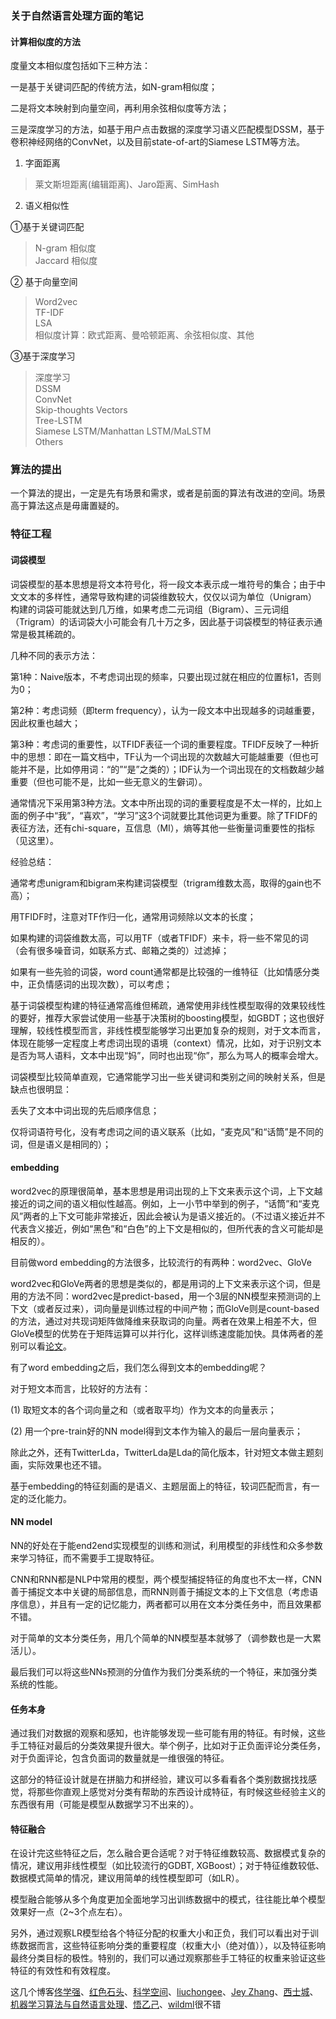 ### 关于自然语言处理方面的笔记

#### 计算相似度的方法
度量文本相似度包括如下三种方法：

一是基于关键词匹配的传统方法，如N-gram相似度；

二是将文本映射到向量空间，再利用余弦相似度等方法；

三是深度学习的方法，如基于用户点击数据的深度学习语义匹配模型DSSM，基于卷积神经网络的ConvNet，以及目前state-of-art的Siamese LSTM等方法。 

1) 字面距离

> 莱文斯坦距离(编辑距离)、Jaro距离、SimHash

2) 语义相似性

①基于关键词匹配
> N-gram 相似度\
> Jaccard 相似度

② 基于向量空间
> Word2vec\
> TF-IDF\
> LSA\
> 相似度计算：欧式距离、曼哈顿距离、余弦相似度、其他

③基于深度学习
> 深度学习\
> DSSM\
> ConvNet\
> Skip-thoughts Vectors\
> Tree-LSTM\
> Siamese LSTM/Manhattan LSTM/MaLSTM\
> Others


### 算法的提出

一个算法的提出，一定是先有场景和需求，或者是前面的算法有改进的空间。场景高于算法这点是毋庸置疑的。

### 特征工程

#### 词袋模型

词袋模型的基本思想是将文本符号化，将一段文本表示成一堆符号的集合；由于中文文本的多样性，通常导致构建的词袋维数较大，仅仅以词为单位（Unigram）构建的词袋可能就达到几万维，如果考虑二元词组（Bigram）、三元词组（Trigram）的话词袋大小可能会有几十万之多，因此基于词袋模型的特征表示通常是极其稀疏的。

几种不同的表示方法：

第1种：Naive版本，不考虑词出现的频率，只要出现过就在相应的位置标1，否则为0；

第2种：考虑词频（即term frequency），认为一段文本中出现越多的词越重要，因此权重也越大；

第3种：考虑词的重要性，以TFIDF表征一个词的重要程度。TFIDF反映了一种折中的思想：即在一篇文档中，TF认为一个词出现的次数越大可能越重要（但也可能并不是，比如停用词：“的”“是”之类的）；IDF认为一个词出现在的文档数越少越重要（但也可能不是，比如一些无意义的生僻词）。

通常情况下采用第3种方法。文本中所出现的词的重要程度是不太一样的，比如上面的例子中“我”，“喜欢”，“学习”这3个词就要比其他词更为重要。除了TFIDF的表征方法，还有chi-square，互信息（MI），熵等其他一些衡量词重要性的指标（见这里）。

经验总结：

通常考虑unigram和bigram来构建词袋模型（trigram维数太高，取得的gain也不高）；

用TFIDF时，注意对TF作归一化，通常用词频除以文本的长度；

如果构建的词袋维数太高，可以用TF（或者TFIDF）来卡，将一些不常见的词（会有很多噪音词，如联系方式、邮箱之类的）过滤掉；

如果有一些先验的词袋，word count通常都是比较强的一维特征（比如情感分类中，正负情感词的出现次数），可以考虑；

基于词袋模型构建的特征通常高维但稀疏，通常使用非线性模型取得的效果较线性的要好，推荐大家尝试使用一些基于决策树的boosting模型，如GBDT；这也很好理解，较线性模型而言，非线性模型能够学习出更加复杂的规则，对于文本而言，体现在能够一定程度上考虑词出现的语境（context）情况，比如，对于识别文本是否为骂人语料，文本中出现“妈”，同时也出现“你”，那么为骂人的概率会增大。

词袋模型比较简单直观，它通常能学习出一些关键词和类别之间的映射关系，但是缺点也很明显：

丢失了文本中词出现的先后顺序信息；

仅将词语符号化，没有考虑词之间的语义联系（比如，“麦克风”和“话筒”是不同的词，但是语义是相同的）；

#### embedding

word2vec的原理很简单，基本思想是用词出现的上下文来表示这个词，上下文越接近的词之间的语义相似性越高。例如，上一小节中举到的例子，“话筒”和“麦克风”两者的上下文可能非常接近，因此会被认为是语义接近的。（不过语义接近并不代表含义接近，例如“黑色”和“白色”的上下文是相似的，但所代表的含义可能却是相反的）。

目前做word embedding的方法很多，比较流行的有两种：word2vec、GloVe

word2vec和GloVe两者的思想是类似的，都是用词的上下文来表示这个词，但是用的方法不同：word2vec是predict-based，用一个3层的NN模型来预测词的上下文（或者反过来），词向量是训练过程的中间产物；而GloVe则是count-based的方法，通过对共现词矩阵做降维来获取词的向量。两者在效果上相差不大，但GloVe模型的优势在于矩阵运算可以并行化，这样训练速度能加快。具体两者的差别可以看[论文](http://clic.cimec.unitn.it/marco/publications/acl2014/baroni-etal-countpredict-acl2014.pdf)。

有了word embedding之后，我们怎么得到文本的embedding呢？

对于短文本而言，比较好的方法有：

(1) 取短文本的各个词向量之和（或者取平均）作为文本的向量表示；

(2) 用一个pre-train好的NN model得到文本作为输入的最后一层向量表示；

除此之外，还有TwitterLda，TwitterLda是Lda的简化版本，针对短文本做主题刻画，实际效果也还不错。

基于embedding的特征刻画的是语义、主题层面上的特征，较词匹配而言，有一定的泛化能力。

#### NN model

NN的好处在于能end2end实现模型的训练和测试，利用模型的非线性和众多参数来学习特征，而不需要手工提取特征。

CNN和RNN都是NLP中常用的模型，两个模型捕捉特征的角度也不太一样，CNN善于捕捉文本中关键的局部信息，而RNN则善于捕捉文本的上下文信息（考虑语序信息），并且有一定的记忆能力，两者都可以用在文本分类任务中，而且效果都不错。

对于简单的文本分类任务，用几个简单的NN模型基本就够了（调参数也是一大累活儿）。

最后我们可以将这些NNs预测的分值作为我们分类系统的一个特征，来加强分类系统的性能。

#### 任务本身

通过我们对数据的观察和感知，也许能够发现一些可能有用的特征。有时候，这些手工特征对最后的分类效果提升很大。举个例子，比如对于正负面评论分类任务，对于负面评论，包含负面词的数量就是一维很强的特征。

这部分的特征设计就是在拼脑力和拼经验，建议可以多看看各个类别数据找找感觉，将那些你直观上感觉对分类有帮助的东西设计成特征，有时候这些经验主义的东西很有用（可能是模型从数据学习不出来的）。

#### 特征融合

在设计完这些特征之后，怎么融合更合适呢？对于特征维数较高、数据模式复杂的情况，建议用非线性模型（如比较流行的GDBT, XGBoost）；对于特征维数较低、数据模式简单的情况，建议用简单的线性模型即可（如LR）。

模型融合能够从多个角度更加全面地学习出训练数据中的模式，往往能比单个模型效果好一点（2~3个点左右）。

另外，通过观察LR模型给各个特征分配的权重大小和正负，我们可以看出对于训练数据而言，这些特征影响分类的重要程度（权重大小（绝对值）），以及特征影响最终分类目标的极性。特别的，我们可以通过观察那些手工特征的权重来验证这些特征的有效性和有效程度。




这几个博客[佟学强](http://www.cnblogs.com/txq157)、[红色石头](https://blog.csdn.net/red_stone1/)、[科学空间](https://spaces.ac.cn/)、[liuchongee](https://blog.csdn.net/liuchonge)、[Jey Zhang](http://www.jeyzhang.com/)、[西士城](https://zhuanlan.zhihu.com/xitucheng10)、[机器学习算法与自然语言处理](https://zhuanlan.zhihu.com/qinlibo-ml)、[悟乙己](https://blog.csdn.net/sinat_26917383/article/details/54882554)、[wildml](http://www.wildml.com/)很不错

